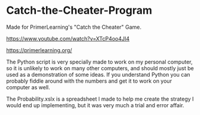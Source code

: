 # Catch-the-Cheater-Program
Made for PrimerLearning's "Catch the Cheater" Game.

https://www.youtube.com/watch?v=XTcP4oo4JI4

https://primerlearning.org/

The Python script is very specially made to work on my personal computer, so it is unlikely to work on many other computers, and should mostly just be used as a demonstration of some ideas. If you understand Python you can probably fiddle around with the numbers and get it to work on your computer as well.

The Probability.xslx is a spreadsheet I made to help me create the strategy I would end up implementing, but it was very much a trial and error affair.
